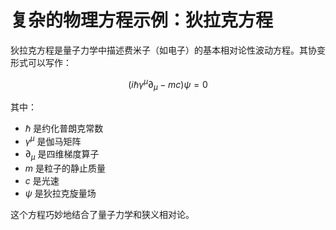 # 复杂的物理方程示例：狄拉克方程

狄拉克方程是量子力学中描述费米子（如电子）的基本相对论性波动方程。其协变形式可以写作：

$$
(i\hbar\gamma^\mu\partial_\mu - mc)\psi = 0
$$

其中：
- $\hbar$ 是约化普朗克常数
- $\gamma^\mu$ 是伽马矩阵
- $\partial_\mu$ 是四维梯度算子
- $m$ 是粒子的静止质量
- $c$ 是光速
- $\psi$ 是狄拉克旋量场

这个方程巧妙地结合了量子力学和狭义相对论。
